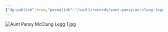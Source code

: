 ```yaml
---
{"dg-publish":true,"permalink":"/vault/records/aunt-pansy-mc-clung-legg/","tags":["Pansy-McClung"]}
---
```


![Aunt Pansy McClung Legg 1.jpg](/img/user/assets/Aunt_Pansy_McClung_Legg.resources/Aunt%20Pansy%20McClung%20Legg%201.jpg)

